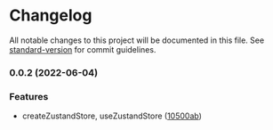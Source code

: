 # Changelog

All notable changes to this project will be documented in this file. See [standard-version](https://github.com/conventional-changelog/standard-version) for commit guidelines.

### 0.0.2 (2022-06-04)


### Features

* createZustandStore, useZustandStore ([10500ab](https://github.com/Sinakhx/use-zustand-store/commit/10500ab4703e7b55a74485038703a1a46f7097ad))
